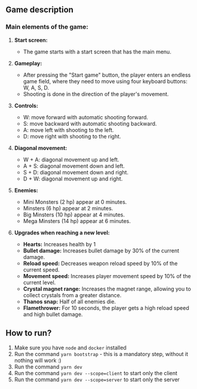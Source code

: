 ## Game description

### Main elements of the game:

1. **Start screen:**

   - The game starts with a start screen that has the main menu.

2. **Gameplay:**

   - After pressing the "Start game" button, the player enters an endless game field, where they need to move using four keyboard buttons: W, A, S, D.
   - Shooting is done in the direction of the player's movement.

3. **Controls:**

   - W: move forward with automatic shooting forward.
   - S: move backward with automatic shooting backward.
   - A: move left with shooting to the left.
   - D: move right with shooting to the right.

4. **Diagonal movement:**

   - W + A: diagonal movement up and left.
   - A + S: diagonal movement down and left.
   - S + D: diagonal movement down and right.
   - D + W: diagonal movement up and right.

5. **Enemies:**

   - Mini Monsters (2 hp) appear at 0 minutes.
   - Minsters (6 hp) appear at 2 minutes.
   - Big Minsters (10 hp) appear at 4 minutes.
   - Mega Minsters (14 hp) appear at 6 minutes.

6. **Upgrades when reaching a new level:**
   - **Hearts:** Increases health by 1
   - **Bullet damage:** Increases bullet damage by 30% of the current damage.
   - **Reload speed:** Decreases weapon reload speed by 10% of the current speed.
   - **Movement speed:** Increases player movement speed by 10% of the current level.
   - **Crystal magnet range:** Increases the magnet range, allowing you to collect crystals from a greater distance.
   - **Thanos snap:** Half of all enemies die.
   - **Flamethrower:** For 10 seconds, the player gets a high reload speed and high bullet damage.

## How to run?

1. Make sure you have `node` and `docker` installed
2. Run the command `yarn bootstrap` - this is a mandatory step, without it nothing will work :)
3. Run the command `yarn dev`
4. Run the command `yarn dev --scope=client` to start only the client
5. Run the command `yarn dev --scope=server` to start only the server
